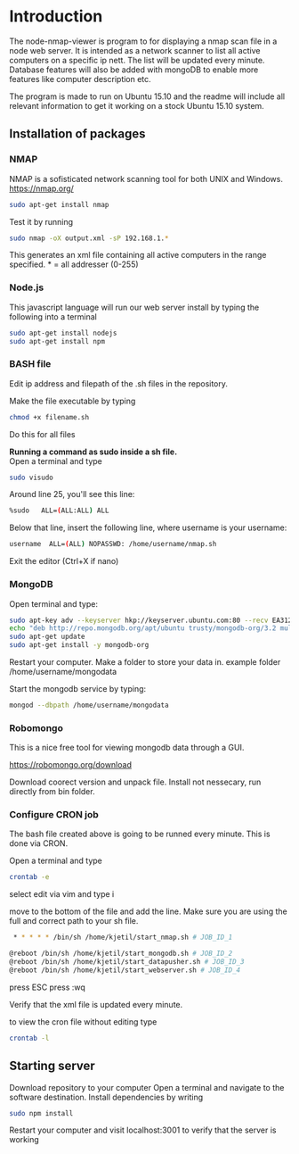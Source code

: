 <h1> Introduction </h1>

The node-nmap-viewer is program to for displaying a nmap scan file in a node web server. It is intended as a network scanner to list all active computers on a specific ip nett. The list will be updated every minute. Database features will also be added with mongoDB to enable more features like computer description etc.

The program is made to run on Ubuntu 15.10 and the readme will include all relevant information to get it working on a stock Ubuntu 15.10 system.

<h2> Installation of packages </h2>

<h3> NMAP </h3>

NMAP is a sofisticated network scanning tool for both UNIX and Windows. https://nmap.org/
``` Bash
sudo apt-get install nmap
``` 
Test it by running
``` Bash
sudo nmap -oX output.xml -sP 192.168.1.*
```
This generates an xml file containing all active computers in the range specified. * = all addresser (0-255)

<h3> Node.js </h3>
This javascript language will run our web server install by typing the following into a terminal

``` Bash
sudo apt-get install nodejs 
sudo apt-get install npm
```

<h3> BASH file </h3>

Edit ip address and filepath of the .sh files in the repository.

Make the file executable by typing
``` Bash
chmod +x filename.sh  
``` 
 Do this for all files

<b> Running a command as sudo inside a sh file. </b> <br>
Open a terminal and type
``` Bash
sudo visudo
``` 
Around line 25, you'll see this line: 
``` Bash  
%sudo   ALL=(ALL:ALL) ALL
``` 
Below that line, insert the following line, where username is your username:
``` Bash
username  ALL=(ALL) NOPASSWD: /home/username/nmap.sh
``` 
Exit the editor (Ctrl+X if nano)

<h3> MongoDB </h3>

Open terminal and type:
``` Bash
sudo apt-key adv --keyserver hkp://keyserver.ubuntu.com:80 --recv EA312927
echo "deb http://repo.mongodb.org/apt/ubuntu trusty/mongodb-org/3.2 multiverse" | sudo tee /etc/apt/sources.list.d/mongodb-org-3.2.list
sudo apt-get update
sudo apt-get install -y mongodb-org
```
Restart your computer.
Make a folder to store your data in. example folder /home/username/mongodata

Start the mongodb service by typing:
``` Bash
mongod --dbpath /home/username/mongodata
``` 
<h3> Robomongo </h3>
This is a nice free tool for viewing mongodb data through a GUI.

https://robomongo.org/download

Download coorect version and unpack file.
Install not nessecary, run directly from bin folder.

<h3> Configure CRON job </h3>

The bash file created above is going to be runned every minute. This is done via CRON.

Open a terminal and type
``` Bash
crontab -e
``` 
select edit via vim and type i

move to the bottom of the file and add the line. Make sure you are using the full and correct path to your sh file.

``` Bash
 * * * * * /bin/sh /home/kjetil/start_nmap.sh # JOB_ID_1

@reboot /bin/sh /home/kjetil/start_mongodb.sh # JOB_ID_2
@reboot /bin/sh /home/kjetil/start_datapusher.sh # JOB_ID_3
@reboot /bin/sh /home/kjetil/start_webserver.sh # JOB_ID_4
``` 
press ESC
press :wq

Verify that the xml file is updated every minute.

to view the cron file without editing type
``` Bash
crontab -l
``` 
<h2> Starting server</h2>

Download repository to your computer
Open a terminal and navigate to the software destination. Install dependencies by writing
``` Bash
sudo npm install
``` 
Restart your computer and visit localhost:3001 to verify that the server is working
